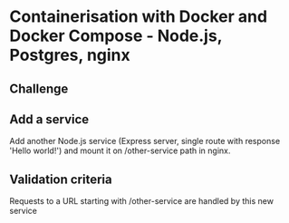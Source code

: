 # Containerisation with Docker and Docker Compose - Node.js, Postgres, nginx

## Challenge

## Add a service

Add another Node.js service (Express server, single route with response 'Hello world!') and mount it on /other-service path in nginx.

## Validation criteria

Requests to a URL starting with /other-service are handled by this new service


